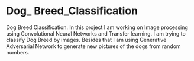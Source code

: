 # Dog_ Breed_Classification
Dog Breed Classification. In this project I am working on Image processing using Convolutional Neural Networks and Transfer learning. I am trying to classify Dog Breed by images. Besides that I am using Generative Adversarial Network to generate new pictures of the dogs from random numbers. 

